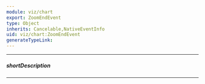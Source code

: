 ```yaml
---
module: viz/chart
export: ZoomEndEvent
type: Object
inherits: Cancelable,NativeEventInfo
uid: viz/chart:ZoomEndEvent
generateTypeLink: 
---
```

---
##### shortDescription
<!-- Description goes here -->

---
<!-- Description goes here -->
